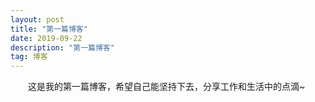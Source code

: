 ```yaml
---
layout: post
title: "第一篇博客"
date: 2019-09-22 
description: "第一篇博客"
tag: 博客 
---   
```


　　这是我的第一篇博客，希望自己能坚持下去，分享工作和生活中的点滴~
